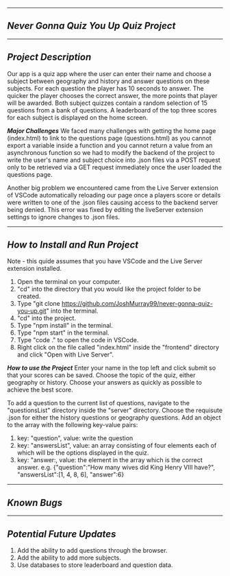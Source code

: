 ------------------------------------
***Never Gonna Quiz You Up Quiz Project***
------------------------------------

------------------------------------
***Project Description***
------------------------------------
Our app is a quiz app where the user can enter their name and choose a subject between geography and history and answer questions on these subjects. For each question the player has 10 seconds to answer. The quicker the player chooses the correct answer, the more points that player will be awarded. Both subject quizzes contain a random selection of 15 questions from a bank of questions. A leaderboard of the top three scores for each subject is displayed on the home screen.

***Major Challenges***
We faced many challenges with getting the home page (index.html) to link to the questions page (questions.html) as you cannot export a variable inside a function and you cannot return a value from an asynchronous function so we had to modify the backend of the project to write the user's name and subject choice into .json files via a POST request only to be retrieved via a GET request immediately once the user loaded the questions page.

Another big problem we encountered came from the Live Server extension of VSCode automatically reloading our page once a players score or details were written to one of the .json files causing access to the backend server being denied. This error was fixed by editing the liveServer extension settings to ignore changes to .json files.


------------------------------------
***How to Install and Run Project***
------------------------------------
Note - this quide assumes that you have VSCode and the Live Server extension installed.

1. Open the terminal on your computer.
2. "cd" into the directory that you would like the project folder to be created.
3. Type "git clone https://github.com/JoshMurray99/never-gonna-quiz-you-up.git" into the terminal.
4. "cd" into the project.
5. Type "npm install" in the terminal.
6. Type "npm start" in the terminal.
7. Type "code ." to open the code in VSCode.
7. Right click on the file called "index.html" inside the "frontend" directory and click "Open with Live Server".

***How to use the Project***
Enter your name in the top left and click submit so that your scores can be saved.
Choose the topic of the quiz, either geography or history.
Choose your answers as quickly as possible to achieve the best score.

To add a question to the current list of questions, navigate to the "questionsList" directory inside the "server" directory. Choose the requisute .json for either the history questions or geography questions. Add an object to the array with the following key-value pairs:
1. key: "question", value: write the question
2. key: "answersList", value: an array consisting of four elements each of which will be the options displayed in the quiz.
3. key: "answer:, value: the element in the array which is the correct answer.
e.g. {"question":"How many wives did King Henry VIII have?", "answersList":[1, 4, 8, 6], "answer":6}

------------------------------------
***Known Bugs***
------------------------------------



------------------------------------
***Potential Future Updates***
------------------------------------
1. Add the ability to add questions through the browser.
2. Add the ability to add more subjects.
3. Use databases to store leaderboard and question data.
